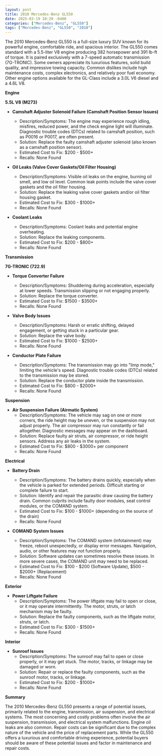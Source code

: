```yaml
---
layout: post
title: 2010 Mercedes-Benz GL550
date: 2025-03-19 10:29 -0400
categories: ["Mercedes-Benz", "GL550"]
tags: ["Mercedes-Benz", "GL550", "2010"]
---
```

The 2010 Mercedes-Benz GL550 is a full-size luxury SUV known for its powerful engine, comfortable ride, and spacious interior. The GL550 comes standard with a 5.5-liter V8 engine producing 382 horsepower and 391 lb-ft of torque. It is paired exclusively with a 7-speed automatic transmission (7G-TRONIC). Some owners appreciate its luxurious features, solid build quality, and impressive towing capacity. Common dislikes include high maintenance costs, complex electronics, and relatively poor fuel economy. Other engine options available for the GL-Class include a 3.0L V6 diesel and a 4.6L V8.

**Engine**

**5.5L V8 (M273)**

*   **Camshaft Adjuster Solenoid Failure (Camshaft Position Sensor Issues)**
    *   Description/Symptoms: The engine may experience rough idling, misfires, reduced power, and the check engine light will illuminate. Diagnostic trouble codes (DTCs) related to camshaft position, such as P0016 or P0017, are often present.
    *   Solution: Replace the faulty camshaft adjuster solenoid (also known as a camshaft position sensor).
    *   Estimated Cost to Fix: $200 - $500+
    *   Recalls: None Found

*   **Oil Leaks (Valve Cover Gaskets/Oil Filter Housing)**
    *   Description/Symptoms: Visible oil leaks on the engine, burning oil smell, and low oil level. Common leak points include the valve cover gaskets and the oil filter housing.
    *   Solution: Replace the leaking valve cover gaskets and/or oil filter housing gasket.
    *   Estimated Cost to Fix: $300 - $1000+
    *   Recalls: None Found

*   **Coolant Leaks**
    *   Description/Symptoms: Coolant leaks and potential engine overheating.
    *   Solution: Replace the leaking components.
    *   Estimated Cost to Fix: $200 - $800+
    *   Recalls: None Found

**Transmission**

**7G-TRONIC (722.9)**

*   **Torque Converter Failure**
    *   Description/Symptoms: Shuddering during acceleration, especially at lower speeds. Transmission slipping or not engaging properly.
    *   Solution: Replace the torque converter.
    *   Estimated Cost to Fix: $1500 - $3500+
    *   Recalls: None Found

*   **Valve Body Issues**
    *   Description/Symptoms: Harsh or erratic shifting, delayed engagement, or getting stuck in a particular gear.
    *   Solution: Replace the valve body.
    *   Estimated Cost to Fix: $1000 - $2500+
    *   Recalls: None Found

*   **Conductor Plate Failure**
    *   Description/Symptoms: The transmission may go into "limp mode," limiting the vehicle's speed. Diagnostic trouble codes (DTCs) related to the transmission may be stored.
    *   Solution: Replace the conductor plate inside the transmission.
    *   Estimated Cost to Fix: $800 - $2000+
    *   Recalls: None Found

**Suspension**

*   **Air Suspension Failure (Airmatic System)**
    *   Description/Symptoms: The vehicle may sag on one or more corners, the ride height may be uneven, or the suspension may not adjust properly. The air compressor may run constantly or fail altogether. Diagnostic messages may appear on the dashboard.
    *   Solution: Replace faulty air struts, air compressor, or ride height sensors. Address any air leaks in the system.
    *   Estimated Cost to Fix: $800 - $3000+ per component
    *   Recalls: None Found

**Electrical**

*   **Battery Drain**
    *   Description/Symptoms: The battery drains quickly, especially when the vehicle is parked for extended periods. Difficult starting or complete failure to start.
    *   Solution: Identify and repair the parasitic draw causing the battery drain. Common culprits include faulty door modules, seat control modules, or the COMAND system.
    *   Estimated Cost to Fix: $100 - $1000+ (depending on the source of the drain)
    *   Recalls: None Found

*   **COMAND System Issues**
    *   Description/Symptoms: The COMAND system (infotainment) may freeze, reboot unexpectedly, or display error messages. Navigation, audio, or other features may not function properly.
    *   Solution: Software updates can sometimes resolve these issues. In more severe cases, the COMAND unit may need to be replaced.
    *   Estimated Cost to Fix: $100 - $200 (Software Update), $500 - $2000+ (Replacement)
    *   Recalls: None Found

**Exterior**

*   **Power Liftgate Failure**
    *   Description/Symptoms: The power liftgate may fail to open or close, or it may operate intermittently. The motor, struts, or latch mechanism may be faulty.
    *   Solution: Replace the faulty components, such as the liftgate motor, struts, or latch.
    *   Estimated Cost to Fix: $300 - $1500+
    *   Recalls: None Found

**Interior**

*   **Sunroof Issues**
    *   Description/Symptoms: The sunroof may fail to open or close properly, or it may get stuck. The motor, tracks, or linkage may be damaged or worn.
    *   Solution: Repair or replace the faulty components, such as the sunroof motor, tracks, or linkage.
    *   Estimated Cost to Fix: $200 - $1000+
    *   Recalls: None Found

**Summary**

The 2010 Mercedes-Benz GL550 presents a range of potential issues, primarily related to the engine, transmission, air suspension, and electrical systems. The most concerning and costly problems often involve the air suspension, transmission, and electrical system malfunctions. Engine oil leaks are also common. Repair costs can be significant due to the complex nature of the vehicle and the price of replacement parts. While the GL550 offers a luxurious and comfortable driving experience, potential buyers should be aware of these potential issues and factor in maintenance and repair costs.

